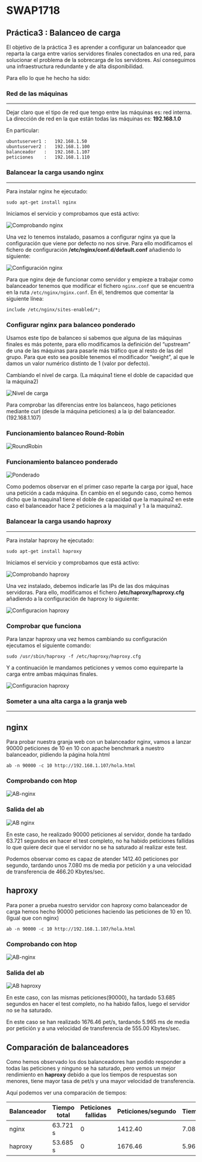 # SWAP1718
## **Práctica3 : Balanceo de carga**    

El objetivo de la práctica 3 es aprender a configurar un balanceador que reparta la carga entre varios servidores finales conectados en una red, para solucionar el problema de la sobrecarga de los servidores. 
Así conseguimos una infraestructura redundante y de alta disponibilidad.     

Para ello lo que he hecho ha sido: 

### Red de las máquinas
***

Dejar claro que el tipo de red que tengo entre las máquinas es: red interna.    
La dirección de red en la que están todas las máquinas es: **192.168.1.0**

En particular:
	
	ubuntuserver1 :   192.168.1.50
	ubuntuserver2 :   192.168.1.100
	balanceador   :   192.168.1.107
	peticiones    :   192.168.1.110

### Balancear la carga usando nginx 
***
 
Para instalar nginx he ejecutado:

`sudo apt-get install nginx`

Iniciamos el servicio y comprobamos que está activo:

![Comprobando nginx](imagenes/comprobar-nginx.png)

Una vez lo tenemos instalado, pasamos a configurar nginx ya que la configuración que viene por defecto no nos sirve.
Para ello modificamos el fichero de configuración **/etc/nginx/conf.d/default.conf** añadiendo lo siguiente:

![Configuración nginx](imagenes/etc-nginx-conf-default.png)

Para que nginx deje de funcionar como servidor y empieze a trabajar como balanceador tenemos que modificar el fichero `nginx.conf` que se encuentra en la ruta `/etc/nginx/nginx.conf`. En él, tendremos que comentar la siguiente línea:

`include /etc/nginx/sites-enabled/*;`


### Configurar nginx para balanceo ponderado

Usamos este tipo de balanceo si sabemos que alguna de las máquinas finales es más potente, para ello modificamos la definición del “upstream” de una de las máquinas para pasarle más tráfico que al resto de las del grupo. Para que esto sea posible tenemos el modificador “weight”, al que le damos un valor numérico distinto de 1 (valor por defecto).

Cambiando el nivel de carga. (La máquina1 tiene el doble de capacidad que la máquina2)

![Nivel de carga](imagenes/carga-ponderada.png)


Para comprobar las diferencias entre los balanceos, hago peticiones mediante curl (desde la máquina peticiones) a la ip del balanceador. (192.168.1.107)


### Funcionamiento balanceo Round-Robin

![RoundRobin](imagenes/curl-roundrobin.png)

### Funcionamiento balanceo ponderado

![Ponderado](imagenes/curl-ponderado.png)


Como podemos observar en el primer caso reparte la carga por igual, hace una petición a cada máquina. En cambio en el segundo caso,
como hemos dicho que la maquina1 tiene el doble de capacidad que la maquina2 en este caso el balanceador hace 2 peticiones a la maquina1 y 1 a la maquina2.


### Balancear la carga usando haproxy
***

Para instalar haproxy he ejecutado:

`sudo apt-get install haproxy`

Iniciamos el servicio y comprobamos que está activo:

![Comprobando haproxy](imagenes/comprobar-haproxy.png)

Una vez instalado, debemos indicarle las IPs de las dos máquinas servidoras. Para ello, modificamos el fichero **/etc/haproxy/haproxy.cfg** añadiendo a la configuración de haproxy lo siguiente:

![Configuracion haproxy](imagenes/etc-haproxy-conf.png)

### Comprobar que funciona

Para lanzar haproxy una vez hemos cambiando su configuración ejecutamos el siguiente comando:

`sudo /usr/sbin/haproxy -f /etc/haproxy/haproxy.cfg`

Y a continuación le mandamos peticiones y vemos como equireparte la carga entre ambas máquinas finales.

![Configuracion haproxy](imagenes/curl-haproxy.png)


### Someter a una alta carga a la granja web
***

## nginx

Para probar nuestra granja web con un balanceador nginx, vamos a lanzar 90000 peticiones de 10 en 10 con apache benchmark a nuestro balanceador, pidiendo la página hola.html

`ab -n 90000 -c 10 http://192.168.1.107/hola.html`

### Comprobando con htop     
![AB-nginx](imagenes/htop-nginx.png)    


### Salida del ab    
![AB nginx](imagenes/ab-nginx.png)


En este caso, he realizado 90000 peticiones al servidor, donde ha tardado 63.721 segundos en hacer el test completo, no ha habido peticiones fallidas lo que quiere decir que el servidor no se ha saturado al realizar este test.

Podemos observar como es capaz de atender 1412.40 peticiones por segundo, tardando unos 7.080 ms de media por petición y a una velocidad de transferencia de 466.20 Kbytes/sec.


## haproxy

Para poner a prueba nuestro servidor con haproxy como balanceador de carga hemos hecho 90000 peticiones haciendo las peticiones de 10 en 10. (Igual que con nginx)

`ab -n 90000 -c 10 http://192.168.1.107/hola.html`

### Comprobando con htop     
![AB-nginx](imagenes/htop-haproxy.png)


### Salida del ab
![AB haproxy](imagenes/ab-haproxy.png)


En este caso, con las mismas peticiones(90000), ha tardado 53.685 segundos en hacer el test completo, no ha habido fallos, luego el servidor no se ha saturado.

En este caso se han realizado 1676.46 pet/s, tardando 5.965 ms de media por petición y a una velocidad de transferencia de 555.00 Kbytes/sec.


## Comparación de balanceadores

Como hemos observado los dos balanceadores han podido responder a todas las peticiones y ninguno se ha saturado, pero vemos un mejor rendimiento en **haproxy** debido a que los tiempos de respuestas son menores, tiene mayor tasa de pet/s y una mayor velocidad de
transferencia.

Aquí podemos ver una comparación de tiempos:


| Balanceador | Tiempo total | Peticiones fallidas | Peticiones/segundo | Tiempo/Petición | Velocidad de transferencia |
|-------------|--------------|---------------------|--------------------|-----------------|----------------------------|
| nginx       | 63.721 s     | 0	    	   | 1412.40		| 7.080 ms	  | 466.20 Kbytes/sec          |
| haproxy     | 53.685 s     | 0		   | 1676.46 		| 5.965 ms        | 555.00 Kbytes/sec          |

		















